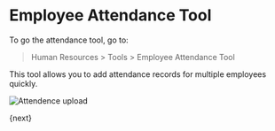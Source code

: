 # Employee Attendance Tool

To go the attendance tool, go to:

> Human Resources > Tools > Employee Attendance Tool

This tool allows you to add attendance records for multiple employees quickly.

<img class="screenshot" alt="Attendence upload" src="/assets/erpnext_docs/assets/img/human-resources/employee-attendance-tool.png">

{next}